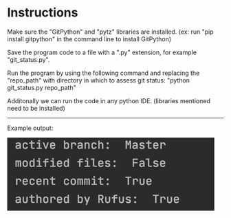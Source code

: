 # Instructions

Make sure the "GitPython" and "pytz" libraries are installed. (ex: run "pip install gitpython" in the command line to install GitPython)

Save the program code to a file with a ".py" extension, for example "git_status.py".

Run the program by using the following command and replacing the "repo_path" with directory in which to assess git status: 
"python git_status.py repo_path"


Additonally we can run the code in any python IDE. (libraries mentioned need to be installed)

------------------------------------------------------

Example output:

![Alt text](Output.png)

